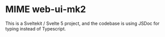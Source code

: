 # MIME web-ui-mk2

This is a Sveltekit / Svelte 5 project, and the codebase is using JSDoc for typing instead of Typescript.

